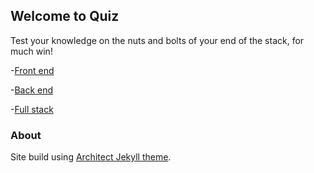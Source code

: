 ## Welcome to Quiz

Test your knowledge on the nuts and bolts of your end of the stack, for much win!

-[Front end](front_end.md)

-[Back end](back_end.md)

-[Full stack](full_stack.md)


### About

Site build using [Architect Jekyll theme](https://github.com/jasonlong/architect-theme).
